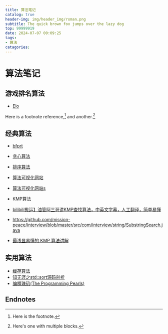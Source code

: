 ```yaml
---
title: 算法笔记
catalog: true
header-img: img/header_img/roman.png
subtitle: The quick brown fox jumps over the lazy dog
top: 99999919
date: 2024-07-07 00:09:25
tags:
- 算法
catagories:
---
```


# 算法笔记

## 游戏排名算法

- [Elo][]

Here is a footnote reference,[^1] and another.[^longnote]

## 经典算法

- [bfprt][]
- [贪心算法][]
- [排序算法][]
- [算法可视化网站](https://visualgo.net/zh)
- [算法可视化网站s](https://xie.infoq.cn/article/a6612973e6e6a80134f166eba)
- KMP算法

- [bilibili搬运】油管阿三哥讲KMP查找算法，中英文字幕，人工翻译，简单易懂](https://www.bilibili.com/video/BV18k4y1m7Ar/?spm_id_from=333.337.search-card.all.click&vd_source=b48342a630f5cc1a5c86649a37c0db89)
- https://github.com/mission-peace/interview/blob/master/src/com/interview/string/SubstringSearch.java
- [最浅显易懂的 KMP 算法讲解](https://www.bilibili.com/video/BV1AY4y157yL/?share_source=copy_web&vd_source=8481a329c330537a5873f8525ac82207)
## 实用算法
- [缓存算法][]
- [知无涯之std::sort源码剖析](https://feihu.me/blog/2014/sgi-std-sort/)
- [编程珠玑(The Programming Pearls)](https://dirtysalt.github.io/html/programming-pearls.html)
## Endnotes

[^1]: Here is the footnote.
[^longnote]: Here's one with multiple blocks.

[Elo]: <https://itindex.net/detail/61665-%E6%B8%B8%E6%88%8F%E6%8E%92%E5%90%8D-%E7%AE%97%E6%B3%95-elo> "游戏排名算法：Elo、Glicko、TrueSkill"
[bfprt]: <https://itindex.net/detail/9511-bfprt-%E7%AE%97%E6%B3%95>
[缓存算法]: <https://itindex.net/detail/7746-%E7%BC%93%E5%AD%98-%E7%AE%97%E6%B3%95>
[贪心算法]: <https://itindex.net/detail/11732-%E8%B4%AA%E5%BF%83%E7%AE%97%E6%B3%95>
[排序算法]: <https://itindex.net/detail/46419-%E6%8E%92%E5%BA%8F%E7%AE%97%E6%B3%95>